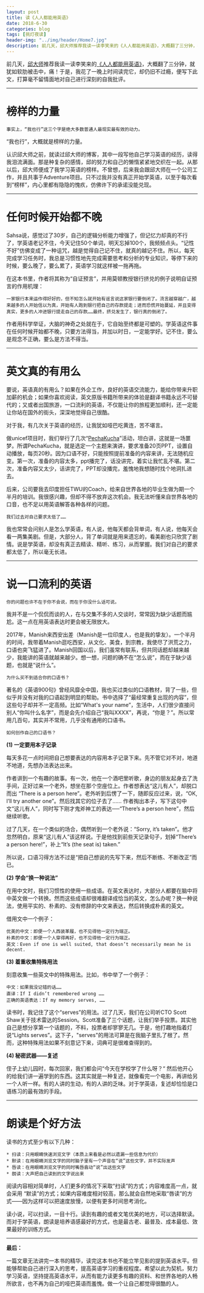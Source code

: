 ```yaml
---
layout: post
title: 读《人人都能用英语》
date: 2018-6-30
categories: blog
tags: [挑灯夜读]
header-img: "../img/header/Home7.jpg"
description: 前几天，邱大师推荐我读一读李笑来的《人人都能用英语》，大概翻了三分钟，我就被书中朴实无华的观点吸引了，作者仿佛击中了我学习英语的所有痛点。于是，我花了一晚上时间读完它，却仍旧不过瘾，便写下此文，以对自己进行深刻的剖析。
---
```


前几天，[邱大师](http://icodeit.org/about-me/)推荐我读一读李笑来的[《人人都能用英语》](http://zhibimo.com/read/xiaolai/everyone-can-use-english/)，大概翻了三分钟，就犹如软肋被击中，痛！于是，我花了一晚上时间读完它，却仍旧不过瘾，便写下此文，打算毫不留情面地对自己进行深刻的自我批评。

---

# 榜样的力量
	
	事实上，“我也行”这三个字是绝大多数普通人最现实最有效的动力。

“我也行”，大概就是榜样的力量。

认识邱大师之前，就读过邱大师的博客，其中一段写他自己学习英语的经历，读得我泪流满面。那是种复杂的感情，邱的努力和自己的懒惰紧紧地交织在一起。从那以后，邱大师便成了我学习英语的榜样。不曾想，后来我会跟邱大师在一个公司工作，并且共事于Adventure项目。只不过我并没有真正开始学英语，以至于每次看到“榜样”，内心里都有隐隐的愧疚，仿佛许下的承诺没能兑现。

---

# 任何时候开始都不晚

Sahsa说，感觉过了30岁，自己的逻辑分析能力增强了，但记忆力却真的不行了，学英语老记不住，今天记住50个单词，明天忘掉100个，我频频点头。“记性不好”仿佛变成了一种诅咒，越是觉得自己记不住，就真的越记不住。所以，每天完成学习任务时，我总是习惯性地先完成需要思考和分析的专业知识，等停下来的时候，要么晚了，要么累了，英语学习就这样被一拖再拖。

在这本书里，作者将其称为“自证预言”，并用莫顿教授银行挤兑的例子说明自证预言的作用机理：

	一家银行本来运作得好好的，但不知怎么就开始有谣言说这家银行要倒闭了。流言越穿越广，越来越多的人开始信以为真，开始有人跑到银行把自己的存款提走；进而恐慌开始蔓延，并且变得真实，更多的人冲进银行提走自己的存款……最终，挤兑发生了，银行真的倒闭了。
	
作者用科学举证，大脑的神奇之处就在于，它自始至终都是可塑的。学英语这件事在任何时候开始都不晚，只要方法得当，并加以时日，一定能学好。记不住，要么是观念不正确，要么是方法不得当。

---

# 英文真的有用么

要说，英语真的有用么？如果在外企工作，良好的英语交流能力，能给你带来升职加薪的机会；如果你喜欢阅读，英文原版书籍所带来的体验是翻译书籍永远不可替代的；又或者出国旅游，一口流利的英语，不仅能让你的旅程更加顺利，还一定能让你站在国外的街头，深深地觉得自己很酷。

对于我，有几次关于英语的经历，让我犹如哑巴吃黄连，苦不堪言。

做unicef项目时，我们举行了几次“[PechaKucha](https://en.wikipedia.org/wiki/PechaKucha)”活动，坦白讲，这就是一场噩梦。所谓PechaKucha，就是选定一个主题来演讲，要求准备20页PPT，设置自动播放，每页20秒。因为口语不好，只能按照提前准备的内容来讲，无法随机应变。第一次，准备的内容太多，ppt播完了，话没讲完，着实让我忙乱不堪。第二次，准备内容又太少，话讲完了，PPT却没播完，羞愧地我想随时找个地洞扎进去。

后来，公司要我去印度担任TWU的Coach，给来自世界各地的毕业生做为期一个半月的培训。我很感兴趣，但却不得不放弃这次机会。我无法听懂来自世界各地的口音，也不足以用英语解答各种各样的问题。

	我们过去对自己要求太低了……

我也常常会问别人是怎么学英语，有人说，他每天都会背单词，有人说，他每天会看一两集美剧。但是，大部分人，背了单词就是用来遗忘的，看美剧也只欣赏了剧情。说是学英语，却没有真正去精读、精听、练习，从而掌握。我们对自己的要求都太低了，所以毫无长进。

---

# 说一口流利的英语

	你的问题也许不在于你不会说，而在于你没什么话可说。

我并不是一个侃侃而谈的人，在与交集不多的人交谈时，常常因为缺少话题而尴尬。这一点在用英语表达时更会被无限放大。

2017年，Manish来西安出差（Manish是一位印度人，也是我的挚友）。一个半月的时间，我带着Manish逛吃西安，从文化、美食，到宗教，我使尽了洪荒之力，口语也突飞猛进了。Manish回国以后，我们虽常有联系，但共同话题却越来越少，我能讲的英语就越来越少。想一想，问题的确不在“怎么说”，而在于缺少话题，也就是“说什么”。

	为什么买不到适合你的口语书？


著名的《英语900句》曾经风靡全中国，我也买过类似的口语教材，背了一些，但似乎并没有对我的口语起到明显的帮助。书中选择了“最经常重复出现的内容”，但这些句子却并不一定高频。比如“What's your name”，生活中，人们很少直接问别人“你叫什么名字”，而是会先介绍自己“我叫XXXX”，再说，“你是？”。所以常用几百句，其实并不常用，几乎没有通用的口语书。

	如何创作自己的口语书？

**(1) 一定要用本子记录**

每天多花一点时间把自己想要表达的内容用本子记录下来。先不管它对不对，地道不地道，先想办法表达出来。

作者讲到一个有趣的故事。有一次，他在一个酒吧里听歌，身边的朋友起身去了洗手间，正好过来一个老外，想坐在那个空座位上。作者想表达“这儿有人”，却脱口而出 “There is a person here”。老外听到后愣了一下，随即反应过来，说，“OK, I’ll try another one”。然后找其它的位子去了…… 作者掏出本子，写下这句中文“这儿有人”，同时写下刚才鬼斧神工的表达──“There’s a person here”，然后继续听歌。

过了几天，在一个类似的场合，偶然听到一个老外说：“Sorry, it’s taken”。他才忽然明白，原来“这儿有人”该这样说。于是他找到前些天记录句子，划掉“There’s a person here!”，补上“It’s (the seat is) taken.”

所以说，口语习得方法不过是“把自己想说的先写下来，然后不断练、不断改正”而已。

**(2) 学会“换一种说法”**

在用中文时，我们习惯性的使用一些成语。在英文表达时，大部分人都要在脑中将中英文做一个转换。然而这些成语却很难翻译成恰当的英文，怎么办呢？换一种说法，使用平实的、朴素的、没有修辞的中文来表达，然后转换成朴素的英文。

借用文中一个例子：

	优美的中文：即便一个人西装革履，也不见得他一定行为端正。
	朴素的中文：即便一个人穿得再好，也不见得他一定行为端正。
	英文：Even if one is well suited, that doesn’t necessarily mean he is decent.

**(3) 着重收集特殊用法**

刻意收集一些英文中的特殊用法。比如，书中举了一个例子：

	中文：如果我没记错的话……
	直译：If I didn’t remembered wrong ……
	正确的英语表达：If my memory serves, ……

读书时，我记住了这个“serves”的用法。过了几天，我们在公司听CTO Scott Shaw关于技术雷达的Session。Scott准备了三个话题，让我们举手投票。其实他自己是想分享第一个话题的，不料，投票者却寥寥无几。于是，他打趣地指着灯说“Lights serves”。这下子，"serves"的用法可算是在我脑子里扎了根了。然而，这种特殊用法如果不刻意记下来，词典可是很难查得到的。

**(4) 秘密武器——复述**

侄子上幼儿园时，每次回家，我们都会问“今天在学校学了什么呀？“ 然后他开心的给我们讲一遍学到的东西。这其实就是一种复述，就像看完一个电影，再讲给另一个人听一样。有的人讲的生动，有的人讲的乏味。对于学英语，复述却恰恰是口语练习的最有效的手段。

---

# 朗读是个好方法

读书的方式至少有以下几种：
	
	* 扫读：只用眼睛快速浏览文字（本质上来看是必然以遗漏一些信息为代价）
	* 默读：在用眼睛浏览文字的同时脑子里有一个声音在“说”这些文字，并不实际发声
	* 唇读：在用眼睛浏览文字的同时嘴唇翕动“说”出这些文字
	* 朗读：大声把自己读到的文字说出来

阅读内容相对简单时，人们更多的情况下采取“扫读”的方式；内容难度高一点，就会采用 “默读”的方式；如果内容难度相对较高，那么就会自然地采取“唇读”的方式——因为这样可以把速度放慢，以便有更多时间思考消化。

读小说，可以扫读，一目十行。读到有趣的或者文笔优美的地方，可以选择默读。而对于学英语，朗读是培养语感最好的方式，也是最古老、最普及、成本最低、效果最好的训练方式。

----

**最后：**

一篇文章无法讲完一本书的精华，读完这本书也不能立竿见影的提到英语水平。但能够帮助自己进行深入的思考，提高英语学习的重视程度。希望以此为契机，努力学习英语，坚持提高英语水平，从而有能力读更多有趣的资料、和世界各地的人畅所欲言，也不再为自己的哑巴英语而羞愧。做一个让自己都觉得很酷的人。
